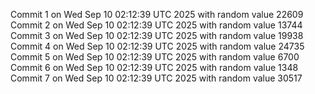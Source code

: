Commit 1 on Wed Sep 10 02:12:39 UTC 2025 with random value 22609
Commit 2 on Wed Sep 10 02:12:39 UTC 2025 with random value 13744
Commit 3 on Wed Sep 10 02:12:39 UTC 2025 with random value 19938
Commit 4 on Wed Sep 10 02:12:39 UTC 2025 with random value 24735
Commit 5 on Wed Sep 10 02:12:39 UTC 2025 with random value 6700
Commit 6 on Wed Sep 10 02:12:39 UTC 2025 with random value 1348
Commit 7 on Wed Sep 10 02:12:39 UTC 2025 with random value 30517

